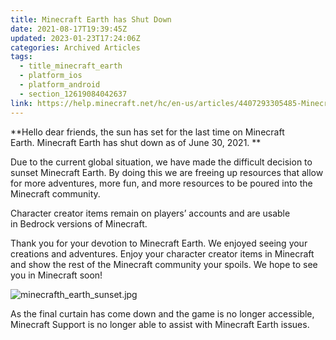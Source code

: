 ```yaml
---
title: Minecraft Earth has Shut Down
date: 2021-08-17T19:39:45Z
updated: 2023-01-23T17:24:06Z
categories: Archived Articles
tags:
  - title_minecraft_earth
  - platform_ios
  - platform_android
  - section_12619084042637
link: https://help.minecraft.net/hc/en-us/articles/4407293305485-Minecraft-Earth-has-Shut-Down
---
```


**Hello dear friends, the sun has set for the last time on Minecraft Earth. Minecraft Earth has shut down as of June 30, 2021. ** 

Due to the current global situation, we have made the difficult decision to sunset Minecraft Earth. By doing this we are freeing up resources that allow for more adventures, more fun, and more resources to be poured into the Minecraft community. 

Character creator items remain on players’ accounts and are usable in Bedrock versions of Minecraft.  

Thank you for your devotion to Minecraft Earth. We enjoyed seeing your creations and adventures. Enjoy your character creator items in Minecraft and show the rest of the Minecraft community your spoils. We hope to see you in Minecraft soon!

![minecrafth_earth_sunset.jpg](https://minecrafthelp.zendesk.com/hc/article_attachments/4407294556429/minecrafth_earth_sunset.jpg)

As the final curtain has come down and the game is no longer accessible, Minecraft Support is no longer able to assist with Minecraft Earth issues.
